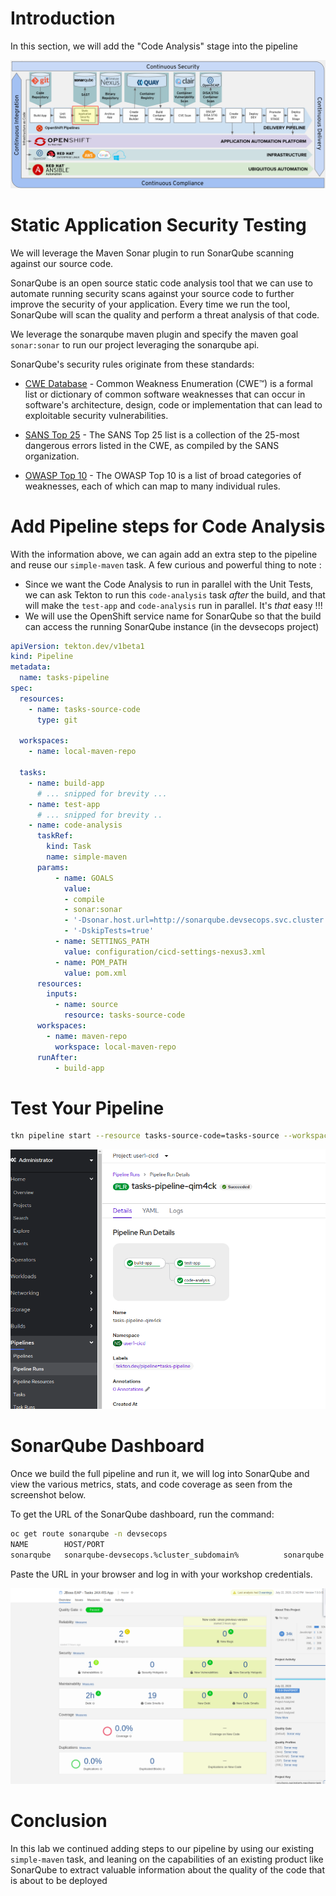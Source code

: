 # Introduction

In this section, we will add the "Code Analysis" stage into the pipeline

![SonarQube Stage](images/openshift-pipeline-sonarqube.png)

# Static Application Security Testing

We will leverage the Maven Sonar plugin to run SonarQube scanning against our source code.

SonarQube is an open source static code analysis tool that we can use to automate running security scans against your source code to further improve the security of your application.  Every time we run the tool, SonarQube will scan the quality and perform a threat analysis of that code.

We leverage the sonarqube maven plugin and specify the maven goal `sonar:sonar` to run our project leveraging the sonarqube api.

SonarQube's security rules originate from these standards:

* [CWE Database][1] - Common Weakness Enumeration (CWE™) is a formal list or dictionary of common software weaknesses that can occur in software's architecture, design, code or implementation that can lead to exploitable security vulnerabilities.

* [SANS Top 25][2] - The SANS Top 25 list is a collection of the 25-most dangerous errors listed in the CWE, as compiled by the SANS organization.

* [OWASP Top 10][3] - The OWASP Top 10 is a list of broad categories of weaknesses, each of which can map to many individual rules.

# Add Pipeline steps for Code Analysis

With the information above, we can again add an extra step to the pipeline and reuse our `simple-maven` task. A few curious and powerful thing to note : 
* Since we want the Code Analysis to run in parallel with the Unit Tests, we can ask Tekton to run this `code-analysis` task *after* the build, and that will make the `test-app` and `code-analysis` run in parallel. It's *that* easy !!! 
* We will use the OpenShift service name for SonarQube so that the build can access the running SonarQube instance (in the devsecops project)

```yaml
apiVersion: tekton.dev/v1beta1
kind: Pipeline
metadata:
  name: tasks-pipeline
spec:
  resources:
    - name: tasks-source-code
      type: git

  workspaces:
    - name: local-maven-repo

  tasks:
    - name: build-app
      # ... snipped for brevity ... 
    - name: test-app
      # ... snipped for brevity .. 
    - name: code-analysis
      taskRef:
        kind: Task
        name: simple-maven
      params:
          - name: GOALS
            value: 
            - compile
            - sonar:sonar
            - '-Dsonar.host.url=http://sonarqube.devsecops.svc.cluster.local:9000'
            - '-DskipTests=true' 
          - name: SETTINGS_PATH
            value: configuration/cicd-settings-nexus3.xml
          - name: POM_PATH
            value: pom.xml
      resources:
        inputs:
          - name: source
            resource: tasks-source-code
      workspaces:
        - name: maven-repo
          workspace: local-maven-repo
      runAfter:
          - build-app
```
# Test Your Pipeline

```bash
tkn pipeline start --resource tasks-source-code=tasks-source --workspace name=local-maven-repo,claimName=maven-repo-pvc tasks-pipeline --showlog

```

![SonarQube pipeline results](images/sonarqube_pipelinerun_results.png)

# SonarQube Dashboard

Once we build the full pipeline and run it, we will log into SonarQube and view the various metrics, stats, and code coverage as seen from the screenshot below.

To get the URL of the SonarQube dashboard, run the command:
```bash
oc get route sonarqube -n devsecops
NAME        HOST/PORT                                                                    PATH   SERVICES    PORT    TERMINATION     WILDCARD
sonarqube   sonarqube-devsecops.%cluster_subdomain%          sonarqube   <all>   edge/Redirect   None

```

Paste the URL in your browser and log in with your workshop credentials. 

![SonarQube dashboard](images/sonqarqube-tasks-dashboard.png)




# Conclusion

In this lab we continued adding steps to our pipeline by using our existing `simple-maven` task, and leaning on the capabilities of an existing product like SonarQube to extract valuable information about the quality of the code that is about to be deployed


[1]: http://cwe.mitre.org/about/index.html
[2]: https://www.sans.org/top25-software-errors/
[3]: https://www.owasp.org/index.php/Top_10-2017_Top_10

